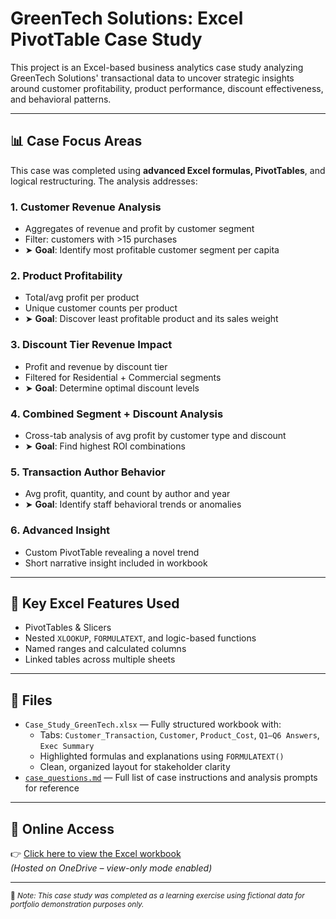 # GreenTech Solutions: Excel PivotTable Case Study

This project is an Excel-based business analytics case study analyzing GreenTech Solutions' transactional data to uncover strategic insights around customer profitability, product performance, discount effectiveness, and behavioral patterns.

---

## 📊 Case Focus Areas

This case was completed using **advanced Excel formulas, PivotTables**, and logical restructuring. The analysis addresses:

### 1. Customer Revenue Analysis  
- Aggregates of revenue and profit by customer segment  
- Filter: customers with >15 purchases  
- ➤ **Goal**: Identify most profitable customer segment per capita  

### 2. Product Profitability  
- Total/avg profit per product  
- Unique customer counts per product  
- ➤ **Goal**: Discover least profitable product and its sales weight  

### 3. Discount Tier Revenue Impact  
- Profit and revenue by discount tier  
- Filtered for Residential + Commercial segments  
- ➤ **Goal**: Determine optimal discount levels  

### 4. Combined Segment + Discount Analysis  
- Cross-tab analysis of avg profit by customer type and discount  
- ➤ **Goal**: Find highest ROI combinations  

### 5. Transaction Author Behavior  
- Avg profit, quantity, and count by author and year  
- ➤ **Goal**: Identify staff behavioral trends or anomalies  

### 6. Advanced Insight  
- Custom PivotTable revealing a novel trend  
- Short narrative insight included in workbook

---

## 🧠 Key Excel Features Used
- PivotTables & Slicers  
- Nested `XLOOKUP`, `FORMULATEXT`, and logic-based functions  
- Named ranges and calculated columns  
- Linked tables across multiple sheets  

---

## 📎 Files

- `Case_Study_GreenTech.xlsx` — Fully structured workbook with:
  - Tabs: `Customer_Transaction`, `Customer`, `Product_Cost`, `Q1–Q6 Answers`, `Exec Summary`
  - Highlighted formulas and explanations using `FORMULATEXT()`
  - Clean, organized layout for stakeholder clarity
- [`case_questions.md`](case_questions.md) — Full list of case instructions and analysis prompts for reference

---

## 🔗 Online Access  
👉 [Click here to view the Excel workbook](https://mailwlu-my.sharepoint.com/:x:/g/personal/lorssona25_mail_wlu_edu/EfWTauCaG6xIm7ayzDPm0nwBmv33Kucs9--OgbwaNFsIlw?e=jI6O3w)  
*(Hosted on OneDrive – view-only mode enabled)*

---

<sub>📘 *Note: This case study was completed as a learning exercise using fictional data for portfolio demonstration purposes only.*</sub>
